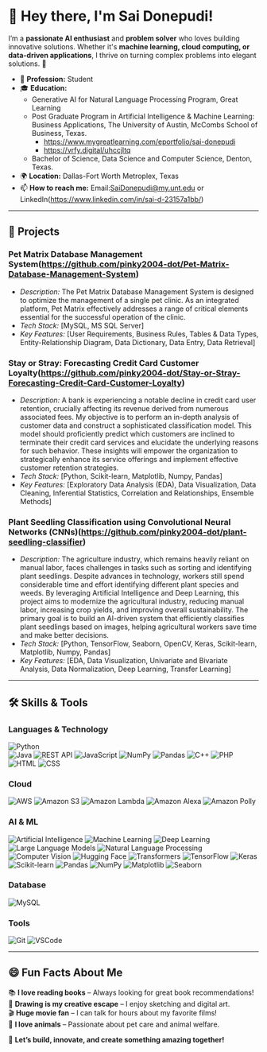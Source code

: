 # 👋 Hey there, I'm Sai Donepudi!

<!--
**pinky2004-dot/pinky2004-dot** is a ✨ _special_ ✨ repository because its `README.md` (this file) appears on your GitHub profile.

Here are some ideas to get you started:

- 🔭 I’m currently working on ...
- 🌱 I’m currently learning ...
- 👯 I’m looking to collaborate on ...
- 🤔 I’m looking for help with ...
- 💬 Ask me about ...
- 📫 How to reach me: ...
- 😄 Pronouns: ...
- ⚡ Fun fact: ...
-->

I’m a **passionate AI enthusiast** and **problem solver** who loves building innovative solutions. Whether it's **machine learning, cloud computing, or data-driven applications**, I thrive on turning complex problems into elegant solutions. 🚀   

- 💼 **Profession:** Student
- 🎓 **Education:**
  *  Generative AI for Natural Language Processing Program, Great Learning
  *  Post Graduate Program in Artificial Intelligence & Machine Learning: Business Applications, The University of Austin, McCombs School of Business, Texas.
       * https://www.mygreatlearning.com/eportfolio/sai-donepudi
       * https://vrfy.digital/uhccjltq
  *  Bachelor of Science, Data Science and Computer Science, Denton, Texas.
- 🌍 **Location:** Dallas-Fort Worth Metroplex, Texas
- 📫 **How to reach me:** Email:SaiDonepudi@my.unt.edu or LinkedIn(https://www.linkedin.com/in/sai-d-23157a1bb/)

---

## 🌟 Projects  

### Pet Matrix Database Management System(https://github.com/pinky2004-dot/Pet-Matrix-Database-Management-System)
* *Description:* The Pet Matrix Database Management System is designed to optimize the management of a single pet clinic. As an integrated platform, Pet Matrix effectively addresses a range of critical elements essential for the successful operation of the clinic.
* *Tech Stack:* [MySQL, MS SQL Server]
* *Key Features:* [User Requirements, Business Rules, Tables & Data Types, Entity-Relationship Diagram, Data Dictionary, Data Entry, Data Retrieval]

### Stay or Stray: Forecasting Credit Card Customer Loyalty(https://github.com/pinky2004-dot/Stay-or-Stray-Forecasting-Credit-Card-Customer-Loyalty)
* *Description:* A bank is experiencing a notable decline in credit card user retention, crucially affecting its revenue derived from numerous associated fees. My objective is to perform an in-depth analysis of customer data and construct a sophisticated classification model. This model should proficiently predict which customers are inclined to terminate their credit card services and elucidate the underlying reasons for such behavior. These insights will empower the organization to strategically enhance its service offerings and implement effective customer retention strategies.
* *Tech Stack:* [Python, Scikit-learn, Matplotlib, Numpy, Pandas]
* *Key Features:* [Exploratory Data Analysis (EDA), Data Visualization, Data Cleaning, Inferential Statistics, Correlation and Relationships, Ensemble Methods]

### Plant Seedling Classification using Convolutional Neural Networks (CNNs)(https://github.com/pinky2004-dot/plant-seedling-classifier)
* *Description:* The agriculture industry, which remains heavily reliant on manual labor, faces challenges in tasks such as sorting and identifying plant seedlings. Despite advances in technology, workers still spend considerable time and effort identifying different plant species and weeds. By leveraging Artificial Intelligence and Deep Learning, this project aims to modernize the agricultural industry, reducing manual labor, increasing crop yields, and improving overall sustainability. The primary goal is to build an AI-driven system that efficiently classifies plant seedlings based on images, helping agricultural workers save time and make better decisions.
* *Tech Stack:* [Python, TensorFlow, Seaborn, OpenCV, Keras, Scikit-learn, Matplotlib, Numpy, Pandas]
* *Key Features:* [EDA, Data Visualization, Univariate and Bivariate Analysis, Data Normalization, Deep Learning, Transfer Learning]

---

## 🛠️ Skills & Tools  

### Languages & Technology

![Python](https://img.shields.io/badge/-Python-3776AB?logo=python&logoColor=white&style=flat)  
![Java](https://img.shields.io/badge/-Java-007396?logo=java&logoColor=white&style=flat)
![REST API](https://img.shields.io/badge/-REST%20API-61DAFB?logo=rest-api&logoColor=black&style=flat)
![JavaScript](https://img.shields.io/badge/-JavaScript-F7DF1E?logo=javascript&logoColor=black&style=flat)
![NumPy](https://img.shields.io/badge/-NumPy-013243?logo=numpy&logoColor=white&style=flat)
![Pandas](https://img.shields.io/badge/-Pandas-150458?logo=pandas&logoColor=white&style=flat)
![C++](https://img.shields.io/badge/-C++-cb0c0c?logo=c++&logoColor=white&style=flat)
![PHP](https://img.shields.io/badge/-PHP-0c8dcb?logo=php&logoColor=black&style=flat)
![HTML](https://img.shields.io/badge/-HTML-f200ff?logo=html&logoColor=white&style=flat)
![CSS](https://img.shields.io/badge/-CSS-e32687?logo=css&logoColor=white&style=flat)

### Cloud

![AWS](https://img.shields.io/badge/-AWS-89af4f?logo=aws&logoColor=white&style=flat)
![Amazon S3](https://img.shields.io/badge/-Amazon%20S3-5BC0EB?logo=amazon-aws&logoColor=black&style=flat)
![Amazon Lambda](https://img.shields.io/badge/-Amazon%20Lambda-3776AB?logo=amazon-aws&logoColor=white&style=flat)
![Amazon Alexa](https://img.shields.io/badge/-Amazon%20Alexa-990000?logo=amazon-aws&logoColor=black&style=flat)
![Amazon Polly](https://img.shields.io/badge/-Amazon%20Polly-8BC34A?logo=amazon-aws&logoColor=white&style=flat)

### AI & ML

![Artificial Intelligence](https://img.shields.io/badge/-Artificial%20Intelligence-008080?logo=brain&logoColor=white&style=flat)
![Machine Learning](https://img.shields.io/badge/-Machine%20Learning-FF6F00?logo=tensorflow&logoColor=white&style=flat)
![Deep Learning](https://img.shields.io/badge/-Deep%20Learning-FF4500?logo=deepnote&logoColor=white&style=flat)
![Large Language Models](https://img.shields.io/badge/-Large%20Language%20Models-800080?logo=openai&logoColor=white&style=flat)
![Natural Language Processing](https://img.shields.io/badge/-Natural%20Language%20Processing-FF1493?logo=python&logoColor=white&style=flat)
![Computer Vision](https://img.shields.io/badge/-Computer%20Vision-20B2AA?logo=opencv&logoColor=white&style=flat)
![Hugging Face](https://img.shields.io/badge/-Hugging%20Face-FCC624?logo=huggingface&logoColor=black&style=flat)
![Transformers](https://img.shields.io/badge/-Transformers-FAC05E?logo=python&logoColor=black&style=flat)
![TensorFlow](https://img.shields.io/badge/-TensorFlow-FF6F00?logo=tensorflow&logoColor=white&style=flat)
![Keras](https://img.shields.io/badge/-Keras-D00000?logo=keras&logoColor=white&style=flat)
![Scikit-learn](https://img.shields.io/badge/-Scikit--learn-F7931E?logo=scikit-learn&logoColor=white&style=flat)
![Pandas](https://img.shields.io/badge/-Pandas-150458?logo=pandas&logoColor=white&style=flat)
![NumPy](https://img.shields.io/badge/-NumPy-013243?logo=numpy&logoColor=white&style=flat)
![Matplotlib](https://img.shields.io/badge/-Matplotlib-11557C?logo=python&logoColor=white&style=flat)
![Seaborn](https://img.shields.io/badge/-Seaborn-6A5ACD?logo=python&logoColor=white&style=flat)

### Database

![MySQL](https://img.shields.io/badge/-MySQL-4479A1?logo=mysql&logoColor=white&style=flat)

### Tools

![Git](https://img.shields.io/badge/-Git-F05032?logo=git&logoColor=white&style=flat)
![VSCode](https://img.shields.io/badge/-VSCode-007ACC?logo=visualstudiocode&logoColor=white&style=flat)

---

## 😄 Fun Facts About Me  
📚 **I love reading books** – Always looking for great book recommendations!  
🎨 **Drawing is my creative escape** – I enjoy sketching and digital art.  
🎬 **Huge movie fan** – I can talk for hours about my favorite films!  
🐾 **I love animals** – Passionate about pet care and animal welfare.  

🚀 **Let’s build, innovate, and create something amazing together!**
